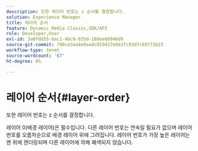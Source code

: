 ```yaml
---
description: 또한 레이어 번호는 z 순서를 결정합니다.
solution: Experience Manager
title: 레이어 순서
feature: Dynamic Media Classic,SDK/API
role: Developer,User
exl-id: 3a8fdd55-6ac1-4bc9-935d-188ee60946d9
source-git-commit: 790ce3aa4e9aadc019d17e663fc93d7c69772b23
workflow-type: tm+mt
source-wordcount: '67'
ht-degree: 0%

---
```


# 레이어 순서{#layer-order}

또한 레이어 번호는 z 순서를 결정합니다.

레이어 0(배경 레이어)은 필수입니다. 다른 레이어 번호는 연속일 필요가 없으며 레이어 번호를 오름차순으로 배경 레이어 위에 그려집니다. 레이어 번호가 가장 높은 레이어는 맨 위에 렌더링되며 다른 레이어에 의해 폐색되지 않습니다.
